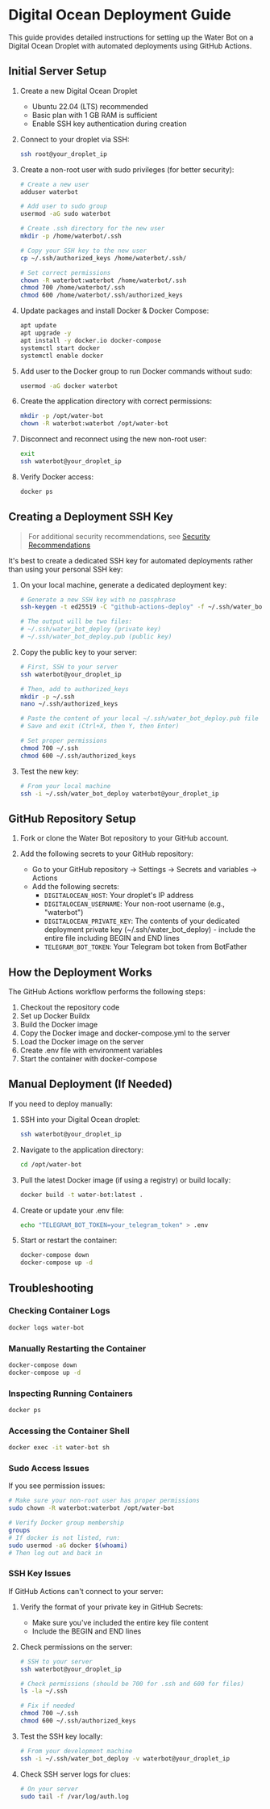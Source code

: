 # Digital Ocean Deployment Guide

This guide provides detailed instructions for setting up the Water Bot on a Digital Ocean Droplet with automated deployments using GitHub Actions.

## Initial Server Setup

1. Create a new Digital Ocean Droplet
   - Ubuntu 22.04 (LTS) recommended
   - Basic plan with 1 GB RAM is sufficient
   - Enable SSH key authentication during creation

2. Connect to your droplet via SSH:
   ```bash
   ssh root@your_droplet_ip
   ```

3. Create a non-root user with sudo privileges (for better security):
   ```bash
   # Create a new user
   adduser waterbot
   
   # Add user to sudo group
   usermod -aG sudo waterbot
   
   # Create .ssh directory for the new user
   mkdir -p /home/waterbot/.ssh
   
   # Copy your SSH key to the new user
   cp ~/.ssh/authorized_keys /home/waterbot/.ssh/
   
   # Set correct permissions
   chown -R waterbot:waterbot /home/waterbot/.ssh
   chmod 700 /home/waterbot/.ssh
   chmod 600 /home/waterbot/.ssh/authorized_keys
   ```

4. Update packages and install Docker & Docker Compose:
   ```bash
   apt update
   apt upgrade -y
   apt install -y docker.io docker-compose
   systemctl start docker
   systemctl enable docker
   ```

5. Add user to the Docker group to run Docker commands without sudo:
   ```bash
   usermod -aG docker waterbot
   ```

6. Create the application directory with correct permissions:
   ```bash
   mkdir -p /opt/water-bot
   chown -R waterbot:waterbot /opt/water-bot
   ```

7. Disconnect and reconnect using the new non-root user:
   ```bash
   exit
   ssh waterbot@your_droplet_ip
   ```

8. Verify Docker access:
   ```bash
   docker ps
   ```

## Creating a Deployment SSH Key

> For additional security recommendations, see [Security Recommendations](./security-recommendations.md)

It's best to create a dedicated SSH key for automated deployments rather than using your personal SSH key:

1. On your local machine, generate a dedicated deployment key:
   ```bash
   # Generate a new SSH key with no passphrase
   ssh-keygen -t ed25519 -C "github-actions-deploy" -f ~/.ssh/water_bot_deploy
   
   # The output will be two files:
   # ~/.ssh/water_bot_deploy (private key)
   # ~/.ssh/water_bot_deploy.pub (public key)
   ```

2. Copy the public key to your server:
   ```bash
   # First, SSH to your server
   ssh waterbot@your_droplet_ip
   
   # Then, add to authorized_keys
   mkdir -p ~/.ssh
   nano ~/.ssh/authorized_keys
   
   # Paste the content of your local ~/.ssh/water_bot_deploy.pub file
   # Save and exit (Ctrl+X, then Y, then Enter)
   
   # Set proper permissions
   chmod 700 ~/.ssh
   chmod 600 ~/.ssh/authorized_keys
   ```

3. Test the new key:
   ```bash
   # From your local machine
   ssh -i ~/.ssh/water_bot_deploy waterbot@your_droplet_ip
   ```

## GitHub Repository Setup

1. Fork or clone the Water Bot repository to your GitHub account.

2. Add the following secrets to your GitHub repository:
   - Go to your GitHub repository → Settings → Secrets and variables → Actions
   - Add the following secrets:
     - `DIGITALOCEAN_HOST`: Your droplet's IP address
     - `DIGITALOCEAN_USERNAME`: Your non-root username (e.g., "waterbot")
     - `DIGITALOCEAN_PRIVATE_KEY`: The contents of your dedicated deployment private key (~/.ssh/water_bot_deploy) - include the entire file including BEGIN and END lines
     - `TELEGRAM_BOT_TOKEN`: Your Telegram bot token from BotFather

## How the Deployment Works

The GitHub Actions workflow performs the following steps:

1. Checkout the repository code
2. Set up Docker Buildx
3. Build the Docker image
4. Copy the Docker image and docker-compose.yml to the server
5. Load the Docker image on the server
6. Create .env file with environment variables
7. Start the container with docker-compose

## Manual Deployment (If Needed)

If you need to deploy manually:

1. SSH into your Digital Ocean droplet:
   ```bash
   ssh waterbot@your_droplet_ip
   ```

2. Navigate to the application directory:
   ```bash
   cd /opt/water-bot
   ```

3. Pull the latest Docker image (if using a registry) or build locally:
   ```bash
   docker build -t water-bot:latest .
   ```

4. Create or update your .env file:
   ```bash
   echo "TELEGRAM_BOT_TOKEN=your_telegram_token" > .env
   ```

5. Start or restart the container:
   ```bash
   docker-compose down
   docker-compose up -d
   ```

## Troubleshooting

### Checking Container Logs

```bash
docker logs water-bot
```

### Manually Restarting the Container

```bash
docker-compose down
docker-compose up -d
```

### Inspecting Running Containers

```bash
docker ps
```

### Accessing the Container Shell

```bash
docker exec -it water-bot sh
```

### Sudo Access Issues

If you see permission issues:

```bash
# Make sure your non-root user has proper permissions
sudo chown -R waterbot:waterbot /opt/water-bot

# Verify Docker group membership
groups
# If docker is not listed, run:
sudo usermod -aG docker $(whoami)
# Then log out and back in
```

### SSH Key Issues

If GitHub Actions can't connect to your server:

1. Verify the format of your private key in GitHub Secrets:
   - Make sure you've included the entire key file content
   - Include the BEGIN and END lines

2. Check permissions on the server:
   ```bash
   # SSH to your server
   ssh waterbot@your_droplet_ip
   
   # Check permissions (should be 700 for .ssh and 600 for files)
   ls -la ~/.ssh
   
   # Fix if needed
   chmod 700 ~/.ssh
   chmod 600 ~/.ssh/authorized_keys
   ```

3. Test the SSH key locally:
   ```bash
   # From your development machine
   ssh -i ~/.ssh/water_bot_deploy -v waterbot@your_droplet_ip
   ```
   
4. Check SSH server logs for clues:
   ```bash
   # On your server
   sudo tail -f /var/log/auth.log
   ```